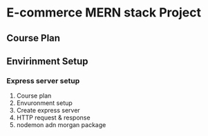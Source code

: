 # E-commerce MERN stack Project

## Course Plan

## Envirinment Setup

### Express server setup

1. Course plan
2. Envuronment setup
3. Create express server
4. HTTP request & response
5. nodemon adn morgan package
